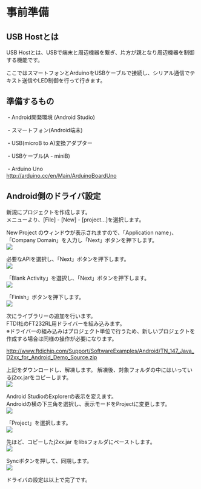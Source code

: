 # 事前準備

## USB Hostとは


USB Hostとは、USBで端末と周辺機器を繋ぎ、片方が親となり周辺機器を制御する機能です。

ここではスマートフォンとArduinoをUSBケーブルで接続し、シリアル通信でテキスト送信やLED制御を行って行きます。



## 準備するもの

・Android開発環境 (Android Studio)

・スマートフォン(Android端末)

・USB(microB to A)変換アダプター

・USBケーブル(A - miniB)

・Arduino Uno
<br>
http://arduino.cc/en/Main/ArduinoBoardUno


## Android側のドライバ設定

新規にプロジェクトを作成します。
<br>
メニューより、[File] - [New] - [project...]を選択します。

New Project のウィンドウが表示されますので、「Application name」、「Company Domain」を入力し「Next」ボタンを押下します。
<br>
![](usb1-01.jpg)

必要なAPIを選択し、「Next」ボタンを押下します。
<br>
![](usb1-02.jpg)

「Blank Activity」を選択し、「Next」ボタンを押下します。
<br>
![](usb1-03.jpg)


「Finish」ボタンを押下します。
<br>
![](usb1-04.jpg)

次にライブラリーの追加を行います。
<br>
FTDI社のFT232RL用ドライバーを組み込みます。
<br>
※ドライバーの組み込みはプロジェクト単位で行うため、新しいプロジェクトを作成する場合は同様の操作が必要になります。

http://www.ftdichip.com/Support/SoftwareExamples/Android/TN_147_Java_D2xx_for_Android_Demo_Source.zip

上記をダウンロードし、解凍します。
解凍後、対象フォルダの中にはいっているj2xx.jarをコピーします。
<br>
![](usb1-05.jpg)

Android StudioのExplorerの表示を変えます。
<br>
Androidの横の下三角を選択し、表示モードをProjectに変更します。
<br>
![](usb1-06.jpg)

「Project」を選択します。
<br>
![](usb1-07.jpg)

先ほど、コピーしたj2xx.jar をlibsフォルダにペーストします。
<br>
![](usb1-08.jpg)


Syncボタンを押して、同期します。
<br>
![](usb1-09.jpg)

ドライバの設定は以上で完了です。